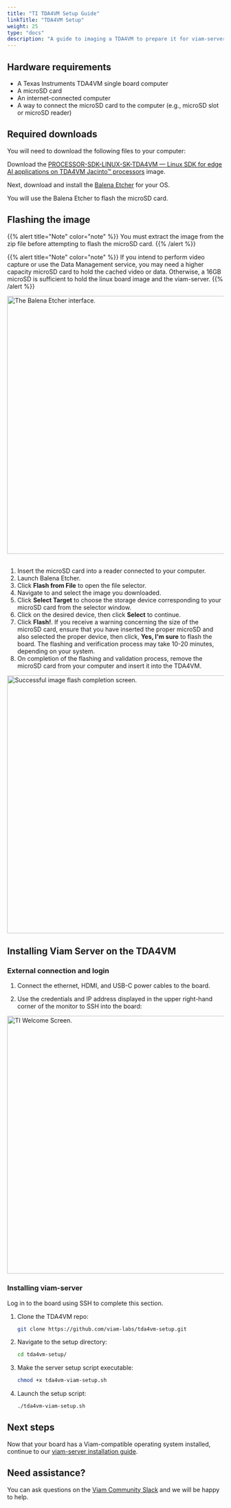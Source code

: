 ```yaml
---
title: "TI TDA4VM Setup Guide"
linkTitle: "TDA4VM Setup"
weight: 25
type: "docs"
description: "A guide to imaging a TDA4VM to prepare it for viam-server installation."
---
```


## Hardware requirements

* A Texas Instruments TDA4VM single board computer
* A microSD card
* An internet-connected computer
* A way to connect the microSD card to the computer (e.g., microSD slot or microSD reader)

## Required downloads

You will need to download the following files to your computer:

Download the <a href="https://www.ti.com/tool/download/PROCESSOR-SDK-LINUX-SK-TDA4VM" target="_blank">PROCESSOR-SDK-LINUX-SK-TDA4VM — Linux SDK for edge AI applications on TDA4VM Jacinto™ processors</a> image.

Next, download and install the <a href="https://github.com/balena-io/etcher/releases/tag/v1.7.0" target="_blank">Balena Etcher</a> for your OS.

You will use the Balena Etcher to flash the microSD card.

## Flashing the image

{{% alert title="Note" color="note" %}}
You must extract the image from the zip file before attempting to flash the microSD card.
{{% /alert %}}

{{% alert title="Note" color="note" %}}
If you intend to perform video capture or use the Data Management service, you may need a higher capacity microSD card to hold the cached video or data.
Otherwise, a 16GB microSD is sufficient to hold the linux board image and the viam-server.
{{% /alert %}}

<img src="../../img/ti-tda4vm/etcher.png" width="600px" alt="The Balena Etcher interface.">

<br>
<br>

1. Insert the microSD card into a reader connected to your computer.
2. Launch Balena Etcher.
3. Click **Flash from File** to open the file selector.
4. Navigate to and select the image you downloaded.
5. Click **Select Target** to choose the storage device corresponding to your microSD card from the selector window.
6. Click on the desired device, then click **Select** to continue.
7. Click **Flash!**.
   If you receive a warning concerning the size of the microSD card, ensure that you have inserted the proper microSD and also selected the proper device, then click, **Yes, I'm sure** to flash the board.
   The flashing and verification process may take 10-20 minutes, depending on your system.
8. On completion of the flashing and validation process, remove the microSD card from your computer and insert it into the TDA4VM.

<img src="../../img/ti-tda4vm/completed.png" width="600px" alt="Successful image flash completion screen." >

## Installing Viam Server on the TDA4VM

### External connection and login

1. Connect the ethernet, HDMI, and USB-C power cables to the board.

2. Use the credentials and IP address displayed in the upper right-hand corner of the monitor to SSH into the board:

<img src="../../img/ti-tda4vm/welcomescreen.png" width="600px" alt="TI Welcome Screen." title="TI Welcome Screen." >

### Installing viam-server

Log in to the board using SSH to complete this section.

1. Clone the TDA4VM repo:

   ```bash
   git clone https://github.com/viam-labs/tda4vm-setup.git
   ```

1. Navigate to the setup directory:

   ```bash
   cd tda4vm-setup/
   ```

1. Make the server setup script executable:

   ```bash
   chmod +x tda4vm-viam-setup.sh
   ```

1. Launch the setup script:

   ```bash
   ./tda4vm-viam-setup.sh
   ```

## Next steps

Now that your board has a Viam-compatible operating system installed, continue to our [viam-server installation guide](/installation/install/).

## Need assistance?

You can ask questions on the [Viam Community Slack](http://viamrobotics.slack.com) and we will be happy to help.
